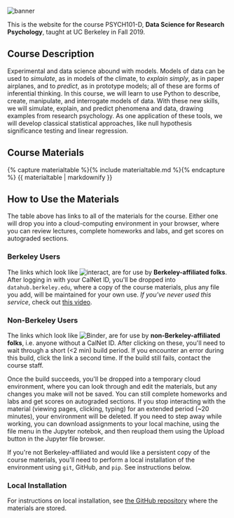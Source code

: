 ![banner]({{site.url}}/content/shared/img/banner.svg)

This is the website for the course PSYCH101-D,
**Data Science for Research Psychology**,
taught at UC Berkeley in Fall 2019.

## Course Description

Experimental and data science abound with models.
Models of data can be used
to _simulate_, as in models of the climate,
to _explain simply_, as in paper airplanes,
and to _predict_, as in prototype models;
all of these are forms of inferential thinking.
In this course, we will learn to use Python
to describe, create, manipulate, and interrogate models of data.
With these new skills,
we will simulate, explain, and predict phenomena and data,
drawing examples from research psychology.
As one application of these tools,
we will develop classical statistical approaches,
like null hypothesis significance testing and linear regression.

## Course Materials

{% capture materialtable  %}{% include materialtable.md %}{% endcapture %}
{{ materialtable | markdownify }}

## How to Use the Materials

The table above has links to all of the materials for the course.
Either one will drop you into a cloud-computing environment in your browser,
where you can review lectures, complete homeworks and labs, and get scores on autograded sections.

### Berkeley Users

The links which look like
![interact]({{site.url}}/content/shared/img/interact_badge.svg),
are for use by **Berkeley-affiliated folks**.
After logging in with your CalNet ID,
you'll be dropped into `datahub.berkeley.edu`,
where a copy of the course materials, plus any file you add,
will be maintained for your own use.
_If you've never used this service_, check out [this video](https://data.berkeley.edu/file/327).

### Non-Berkeley Users

The links which look like
![Binder](https://mybinder.org/badge_logo.svg),
are for use by **non-Berkeley-affiliated folks**,
i.e. anyone without a CalNet ID.
After clicking on these, you'll need to wait through a short (<2 min) build period.
If you encounter an error during this build, click the link a second time.
If the build still fails, contact the course staff.

Once the build succeeds,
you'll be dropped into a temporary cloud environment,
where you can look through and edit the materials,
but any changes you make will not be saved.
You can still complete homeworks and labs and get scores on autograded sections.
If you stop interacting with the material (viewing pages, clicking, typing)
for an extended period (~20 minutes), your environment will be deleted.
If you need to step away while working, you can download assignments to your local machine,
using the file menu in the Jupyter notebok,
and then reupload them using the Upload button in the Jupyter file browser.

If you're not Berkeley-affiliated and would like a persistent copy of the course materials,
you'll need to perform a local installation of the environment
using `git`, GitHub, and `pip`.
See instructions below.


### Local Installation

For instructions on local installation, see
[the GitHub repository](https://github.com/charlesfrye/psych101d)
where the materials are stored.
